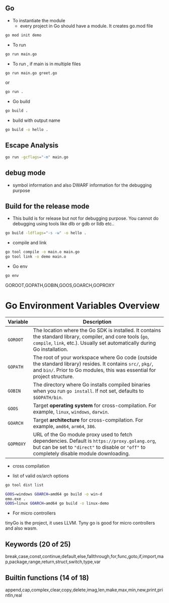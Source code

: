## Go 

- To instantiate the module
    - every project in Go should have a module. It creates go.mod file

```sh
go mod init demo
```
- To run 

```sh
go run main.go
```

- To run , if main is in multiple files

```sh
go run main.go greet.go
```
 
or

```sh
go run .
```

- Go build

```sh
go build .
```

- build with output name

```sh
go build -o hello .
```

## Escape Analysis

```sh
go run -gcflags="-m" main.go
```

## debug mode 

- symbol information and also DWARF information for the debugging purpose 

## Build for the release mode

- This build is for release but not for debugging purpose. You cannot do debugging using tools like dlb or gdb or lldb etc..

```sh
go build -ldflags="-s -w" -o hello .
```

- compile and link 

```sh
go tool compile -o main.o main.go 
go tool link -o demo main.o  
```

- Go env 

```sh
go env
```

GOROOT,GOPATH,GOBIN,GOOS,GOARCH,GOPROXY

# Go Environment Variables Overview

| Variable   | Description |
|------------|-------------|
| `GOROOT`   | The location where the Go SDK is installed. It contains the standard library, compiler, and core tools (`go`, `compile`, `link`, etc.). Usually set automatically during Go installation. |
| `GOPATH`   | The root of your workspace where Go code (outside the standard library) resides. It contains `src/`, `pkg/`, and `bin/`. Prior to Go modules, this was essential for project structure. |
| `GOBIN`    | The directory where Go installs compiled binaries when you run `go install`. If not set, defaults to `$GOPATH/bin`. |
| `GOOS`     | Target **operating system** for cross-compilation. For example, `linux`, `windows`, `darwin`. |
| `GOARCH`   | Target **architecture** for cross-compilation. For example, `amd64`, `arm64`, `386`. |
| `GOPROXY`  | URL of the Go module proxy used to fetch dependencies. Default is `https://proxy.golang.org`, but can be set to `"direct"` to disable or `"off"` to completely disable module downloading. |

- cross compilation

- list of valid os/arch options
```sh 
go tool dist list 
```

```sh
GOOS=windows GOARCH=amd64 go build -o win-d
emo.exe .   
GOOS=linux GOARCH=amd64 go build -o linux-demo
```
- For micro controllers

tinyGo is the project, it uses LLVM. Tyny go is good for micro controllers and also wasm.

## Keywords (20 of 25)

break,case,const,continue,default,else,fallthrough,for,func,goto,if,import,map,package,range,return,struct,switch,type,var


## Builtin functions (14 of 18)

append,cap,complex,clear,copy,delete,imag,len,make,max,min,new,print,println,real

